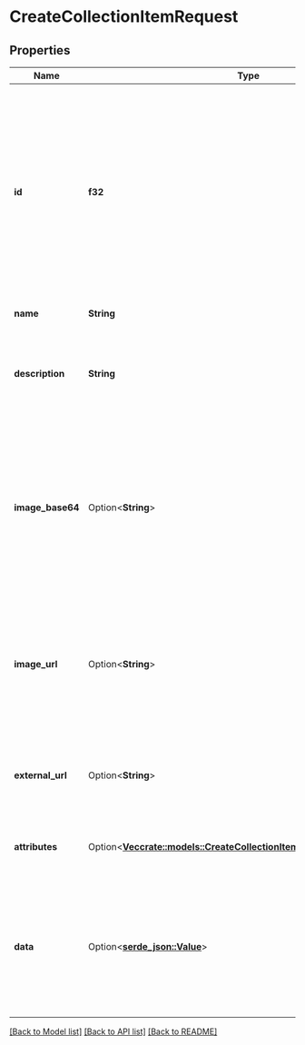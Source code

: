 # CreateCollectionItemRequest

## Properties

Name | Type | Description | Notes
------------ | ------------- | ------------- | -------------
**id** | **f32** | A unique itemId to use for this item within the collection. If an existing itemId is used, the current metadata will be overriden. Any number may be used.  The terms `itemId` and `collectionItemId` are used interchangeably and equivalent to one another throughout MetaFab documentation. | 
**name** | **String** | The name of this item. | 
**description** | **String** | A text description of this item. This is a great spot to include lore, game mechanics and more related to this item. | 
**image_base64** | Option<**String**> | A base64 string of the image for this item. Either `imageBase64` or `imageUrl` must be provided. Supported image formats are `jpg`, `jpeg`, `png`, `gif`. Recommended size of 1:1 aspect ratio and no more than 1500x1500 pixels. | [optional]
**image_url** | Option<**String**> | An external url that resolves to an image to use for this item. This can also be set to an ipfs:// uri. Recommended size of 1:1 aspect ratio and no more than 1500x1500 pixels. | [optional]
**external_url** | Option<**String**> | An optional URL where players can go to learn more about this item specifically, or your game, or any other link. | [optional]
**attributes** | Option<[**Vec<crate::models::CreateCollectionItemRequestAttributesInner>**](createCollectionItem_request_attributes_inner.md)> | An array of objects that conform with metadata standard. | [optional]
**data** | Option<[**serde_json::Value**](.md)> | An arbitrary object of data attached to the top level metadata object. This is useful for including data or resource URLs specific to your game. Such as URLs that point to | [optional]

[[Back to Model list]](../README.md#documentation-for-models) [[Back to API list]](../README.md#documentation-for-api-endpoints) [[Back to README]](../README.md)


